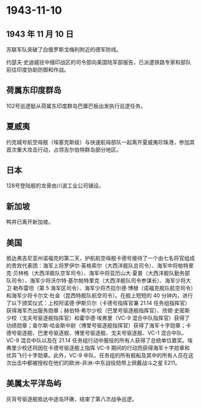 # 1943-11-10

## 1943 年 11 月 10 日

苏联军队突破了白俄罗斯戈梅利附近的德军防线。

约瑟夫·史迪威驻中缅印战区的司令部向美国陆军部报告，已派遣铁路专家和部队前往印度协助防御和作战。

## 荷属东印度群岛

102号巡逻艇从荷属东印度群岛巴厘巴板出发执行巡逻任务。

## 夏威夷

约克城号航空母舰（埃塞克斯级）与快速航母部队一起离开夏威夷珍珠港，参加其首次重大攻击行动，占领吉尔伯特群岛部分地区。

## 日本

128号登陆舰的龙骨由川波工业公司铺设。

## 新加坡

鸭井已离开新加坡。

## 美国

抵达弗吉尼亚州诺福克的第二天，护航航空母舰卡德号接待了一个由七名将官组成的贵宾代表团：海军上将罗伊尔·英格索尔（大西洋舰队总司令）、海军中将帕特里克·贝林格（大西洋舰队空军司令）、海军中将亚历山大·夏普（大西洋舰队勤务部队司令）、海军少将沃尔特·基尔帕特里克（大西洋舰队司令参谋长）、海军少将大卫·勒布雷坦（第
5
海军区司令）、海军少将杰拉尔德·博根（诺福克舰队航空司令）和海军少将卡尔文·杜金（昆西特舰队航空司令）。在舰上短短的
40 分钟内，进行了以下颁奖仪式：上校阿诺德·伊斯贝尔（卡德号指挥官兼 21.14
任务组指挥官）获得海军杰出服务勋章；赫伯特·希尔少校（巴里号驱逐舰指挥官）、欣顿·史密斯少校（戈夫号驱逐舰指挥官）和霍华德·埃弗里（VC-9
混合中队指挥官）获得了功绩勋章；查尔斯·哈金斯中尉（博里号驱逐舰指挥官）获得了海军十字勋章；卡德号驱逐舰、巴里号驱逐舰、博里号驱逐舰、戈夫号驱逐舰、VC-1
混合中队、VC-9 混合中队以及在 21.14
任务组行动中服役的所有人获得了总统单位嘉奖。埃弗里少校还将因在卡德号驱逐舰上指挥
VC-9 期间的行动而获得海军十字勋章和优异飞行十字勋章。此外，VC-9
中队、任务组的所有舰船及其中的所有人员在这次出击中都被授权在他们的欧洲-非洲-中东战役勋带上佩戴战斗之星
E211。

## 美属太平洋岛屿

灰背号驱逐舰抵达中途岛环礁，结束了第八次战争巡逻。

